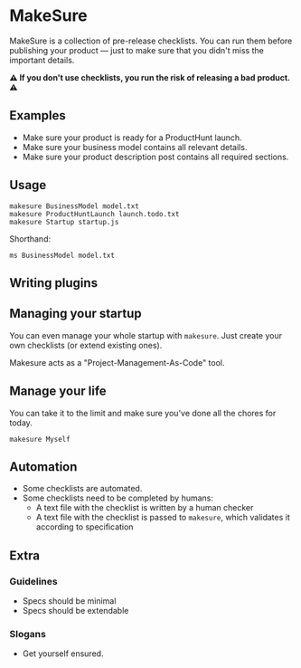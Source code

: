 # MakeSure

MakeSure is a collection of pre-release checklists. You can run them before publishing your product — just to make sure that you didn't miss the important details. 

**:warning: If you don't use checklists, you run the risk of releasing a bad product. :warning:**

## Examples

* Make sure your product is ready for a ProductHunt launch.
* Make sure your business model contains all relevant details.
* Make sure your product description post contains all required sections.

## Usage

```
makesure BusinessModel model.txt
makesure ProductHuntLaunch launch.todo.txt
makesure Startup startup.js
```

Shorthand:
```
ms BusinessModel model.txt
```

## Writing plugins

## Managing your startup

You can even manage your whole startup with `makesure`. Just create your own checklists (or extend existing ones).

Makesure acts as a "Project-Management-As-Code" tool.

## Manage your life

You can take it to the limit and make sure you've done all the chores for today.

`makesure Myself`

## Automation

* Some checklists are automated.
* Some checklists need to be completed by humans:
  * A text file with the checklist is written by a human checker
  * A text file with the checklist is passed to `makesure`, which validates it according to specification

## Extra

### Guidelines

* Specs should be minimal
* Specs should be extendable 

### Slogans

* Get yourself ensured.

